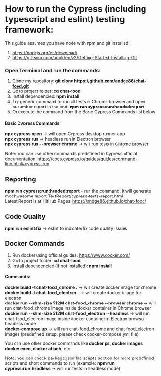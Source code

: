# How to run the Cypress (including typescript and eslint) testing framework:

This guide assumes you have node with npm and git installed:

1. https://nodejs.org/en/download/
2. https://git-scm.com/book/en/v2/Getting-Started-Installing-Git

### Open Termimal and run the commands:

1. Clone my repository: **git clone https://github.com/andge86/chat-food.git**
2. Go to project folder: **cd chat-food**
3. Install dependencied: **npm install**
4. Try generic command to run all tests in Chrome browser and open cucumber report in the end: **npm run cypress:run:headed:report**
5. Or execute the command from the Basic Cypress Commands list below

#### Basic Cypress Commands

**npx cypress open** -> will open Cypress desktop runner app <br />
**npx cypress run** -> headless run in Electron browser <br />
**npx cypress run --browser chrome** -> will run tests in Chrome browser <br />

Note: you can use other commands predefined in Cypress official documentation: https://docs.cypress.io/guides/guides/command-line.html#cypress-run

## Reporting

**npm run cypress:run:headed:report** - run the command, it will generate mochwesome report TestReport/cypress-tests-report.html <br />
Latest Report is at HitHub Pages: https://andge86.github.io/chat-food/

## Code Quality

**npm run eslint:fix** -> eslint to indicate/fix code quality issues

## Docker Commands

1. Run docker using official guldes: https://www.docker.com/
2. Go to project folder: **cd chat-food**
3. Install dependencied (if not installed): **npm install**

#### Commands:

**docker build -t chat-food_chrome .** -> will create docker image for chrome <br />
**docker build -t chat-food_electron .** -> will create docker image for electron <br />
**docker run --shm-size 512M chat-food_chrome --browser chrome** -> will run chat-food_chrome image inside docker container in Chrome browser <br />
**docker run --shm-size 512M chat-food_electron --headless** -> will run chat-food_electron image inside docker container in Electron browser headless mode <br />
**docker-compose up** -> will run chat-food_chrome and chat-food_electron images (predefined setup, please check docker-compose.yml file) <br />

You can use other docker commands like **docker ps, docker images, docker exec, docker attach**, etc.

Note: you can check package.json file scripts section for more predefined scripts and short commands to run (example: **npm run cypress:run:headless** -> will run tests in headless mode)

